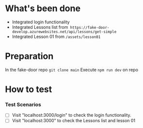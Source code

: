 # What's been done

- Integrated login functionality
- Integrated Lessons list from` https://fake-door-develop.azurewebsites.net/api/lessons/get-simple`
- Integrated Lesson 01 from `/assets/lesson01`

# Preparation

In the fake-door repo `git clone main`
Execute `npm run dev` on repo

# How to test

### Test Scenarios

- [ ] Visit "localhost:3000/login" to check the login functionality.
- [ ] Visit "localhost:3000" to check the Lessons list and lesson 01
